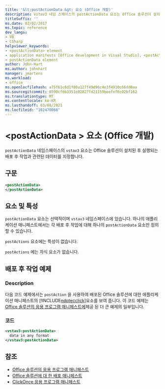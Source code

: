 ```yaml
---
title: '&lt;postActionData &gt; 요소 (Office 개발)'
description: Vstav3 네임 스페이스의 postActionData 요소는 Office 솔루션이 설치 된 후 실행 되는 배포 후 작업과 관련 된 데이터를 지정 합니다.
titleSuffix: ''
ms.date: 02/02/2017
ms.topic: reference
dev_langs:
- VB
- CSharp
helpviewer_keywords:
- <postActionData> element
- application manifests [Office development in Visual Studio], <postActionData> element
- postActionData element
author: John-Hart
ms.author: johnhart
manager: jmartens
ms.workload:
- office
ms.openlocfilehash: a75f61c6d1f80a127f49d96c4e3f4910c66dd8aa
ms.sourcegitcommit: 8590cf6b3351e82827fd21159beefef0c02bf162
ms.translationtype: MT
ms.contentlocale: ko-KR
ms.lasthandoff: 03/08/2021
ms.locfileid: "102470068"
---
```

# <a name="ltpostactiondatagt-element-office-development"></a>&lt;postActionData &gt; 요소 (Office 개발)
  `postActionData` 네임스페이스의 `vstav3` 요소는 Office 솔루션이 설치된 후 실행되는 배포 후 작업과 관련된 데이터를 지정합니다.

## <a name="syntax"></a>구문

```xml
<postActionData>
</postActionData>
```

## <a name="elements-and-attributes"></a>요소 및 특성
 `postActionData` 요소는 선택적이며 `vstav3` 네임스페이스에 있습니다. 하나의 애플리케이션 매니페스트에서는 각 배포 후 작업에 대해 하나의 `postActionData` 요소만 정의할 수 있습니다.

 `postActions` 요소에는 특성이 없습니다.

 `postActions` 에는 자식 요소가 없습니다.

## <a name="post-deployment-action-example"></a>배포 후 작업 예제

### <a name="description"></a>Description
 다음 코드 예제에서는 `postAction` 을 사용하여 배포된 Office 솔루션에 대한 애플리케이션 매니페스트의 [!INCLUDE[ndptecclick](../vsto/includes/ndptecclick-md.md)]요소를 보여 줍니다. 이 코드 예제는 [Office 솔루션의 응용 프로그램 매니페스트에](../vsto/application-manifests-for-office-solutions.md)제공 된 더 큰 예제의 일부입니다.

### <a name="code"></a>코드

```xml
<vstav3:postActionData>
  data in any format
</vstav3:postActionData>
```

## <a name="see-also"></a>참조

- [Office 솔루션의 응용 프로그램 매니페스트](../vsto/application-manifests-for-office-solutions.md)
- [Office 솔루션에 대 한 배포 매니페스트](../vsto/deployment-manifests-for-office-solutions.md)
- [ClickOnce 응용 프로그램 매니페스트](../deployment/clickonce-application-manifest.md)
